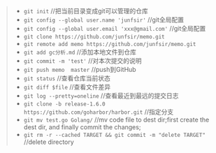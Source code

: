 > * `git init` //把当前目录变成git可以管理的仓库
> * `git config --global user.name 'junfsir'` //git全局配置
> * `git config --global user.email 'xxx@gmail.com'` //git全局配置
> * `git clone https://github.com/junfsir/memo.git`
> * `git remote add memo https://github.com/junfsir/memo.git`
> * `git add gc分析.md` //添加本地文件到仓库
> * `git commit -m 'test'` //对本次提交的说明
> * `git push memo  master` //push到GitHub
> * `git status` //查看仓库当前状态
> * `git diff $file` //查看文件差异
> * `git log --pretty=oneline` //查看最近到最远的提交日志
> * `git clone -b release-1.6.0 https://github.com/goharbor/harbor.git` //指定分支
> * `git mv test.go Golang/` //mv code file to dest dir;first create the dest dir, and finally commit the changes;
> * `git rm -r --cached TARGET && git commit -m "delete TARGET"` //delete directory
